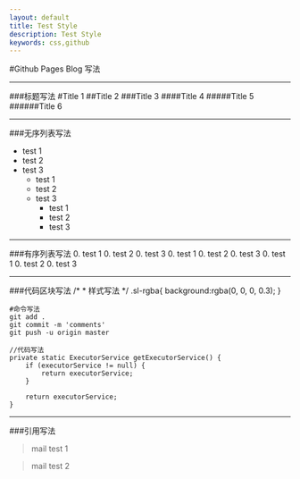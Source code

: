 ```yaml
---
layout: default
title: Test Style
description: Test Style
keywords: css,github
---
```


#Github Pages Blog 写法

___
###标题写法
#Title 1
##Title 2
###Title 3
####Title 4
#####Title 5
######Title 6

___
###无序列表写法
* test 1
* test 2
* test 3
    * test 1
    * test 2
    * test 3
        * test 1
        * test 2
        * test 3


___
###有序列表写法
0. test 1
0. test 2
0. test 3
    0. test 1
    0. test 2
    0. test 3
        0. test 1
        0. test 2
        0. test 3

___
###代码区块写法
    /*
     * 样式写法
     */
    .sl-rgba{
        background:rgba(0, 0, 0, 0.3);
    }

    #命令写法
    git add . 
    git commit -m 'comments'
    git push -u origin master

    //代码写法
    private static ExecutorService getExecutorService() {
        if (executorService != null) {
            return executorService;
        }

        return executorService;
    }


___
###引用写法
>mail test 1

>mail test 2

